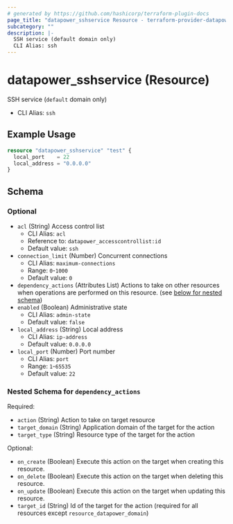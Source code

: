 ```yaml
---
# generated by https://github.com/hashicorp/terraform-plugin-docs
page_title: "datapower_sshservice Resource - terraform-provider-datapower"
subcategory: ""
description: |-
  SSH service (default domain only)
  CLI Alias: ssh
---
```


# datapower_sshservice (Resource)

SSH service (`default` domain only)
  - CLI Alias: `ssh`

## Example Usage

```terraform
resource "datapower_sshservice" "test" {
  local_port    = 22
  local_address = "0.0.0.0"
}
```

<!-- schema generated by tfplugindocs -->
## Schema

### Optional

- `acl` (String) Access control list
  - CLI Alias: `acl`
  - Reference to: `datapower_accesscontrollist:id`
  - Default value: `ssh`
- `connection_limit` (Number) Concurrent connections
  - CLI Alias: `maximum-connections`
  - Range: `0`-`1000`
  - Default value: `0`
- `dependency_actions` (Attributes List) Actions to take on other resources when operations are performed on this resource. (see [below for nested schema](#nestedatt--dependency_actions))
- `enabled` (Boolean) Administrative state
  - CLI Alias: `admin-state`
  - Default value: `false`
- `local_address` (String) Local address
  - CLI Alias: `ip-address`
  - Default value: `0.0.0.0`
- `local_port` (Number) Port number
  - CLI Alias: `port`
  - Range: `1`-`65535`
  - Default value: `22`

<a id="nestedatt--dependency_actions"></a>
### Nested Schema for `dependency_actions`

Required:

- `action` (String) Action to take on target resource
- `target_domain` (String) Application domain of the target for the action
- `target_type` (String) Resource type of the target for the action

Optional:

- `on_create` (Boolean) Execute this action on the target when creating this resource.
- `on_delete` (Boolean) Execute this action on the target when deleting this resource.
- `on_update` (Boolean) Execute this action on the target when updating this resource.
- `target_id` (String) Id of the target for the action (required for all resources except `resource_datapower_domain`)
